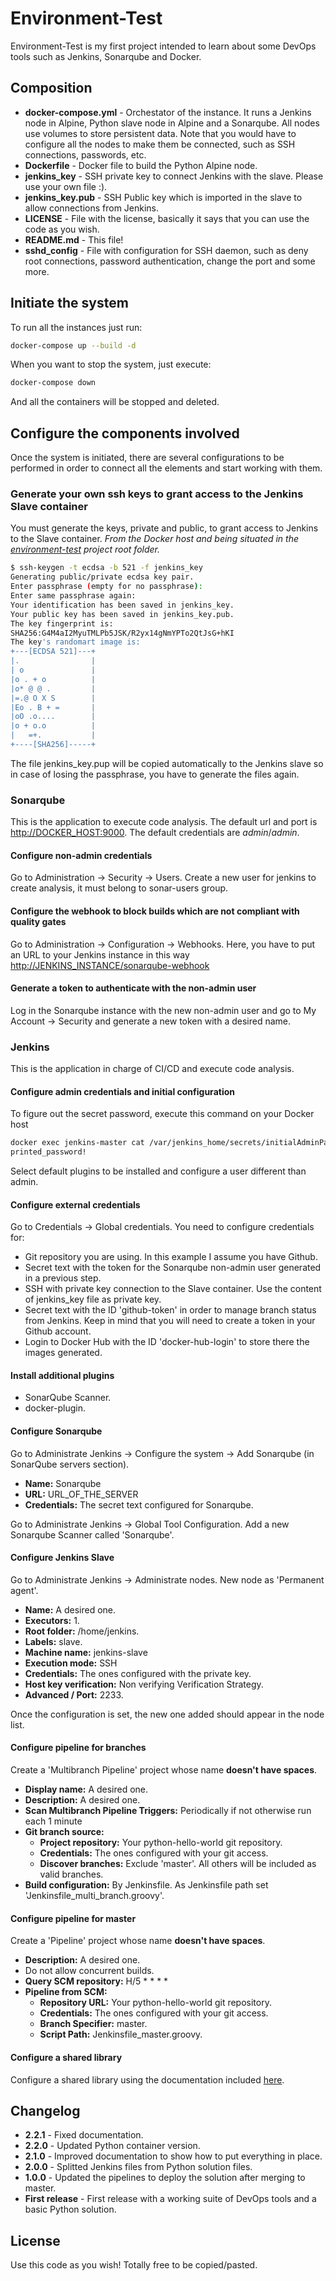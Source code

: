 # Environment-Test
Environment-Test is my first project intended to learn about some DevOps tools such as Jenkins, Sonarqube and Docker.


## Composition
* **docker-compose.yml** - Orchestator of the instance. It runs a Jenkins node in Alpine, Python slave node in Alpine and a Sonarqube. All nodes use volumes to store persistent data. Note that you would have to configure all the nodes to make them be connected, such as SSH connections, passwords, etc.
* **Dockerfile** - Docker file to build the Python Alpine node.
* **jenkins_key** - SSH private key to connect Jenkins with the slave. Please use your own file :).
* **jenkins_key.pub** - SSH Public key which is imported in the slave to allow connections from Jenkins.
* **LICENSE** - File with the license, basically it says that you can use the code as you wish.
* **README.md** - This file!
* **sshd_config** - File with configuration for SSH daemon, such as deny root connections, password authentication, change the port and some more.


## Initiate the system
To run all the instances just run:
```bash
docker-compose up --build -d
```

When you want to stop the system, just execute:
```bash
docker-compose down
```
And all the containers will be stopped and deleted.


## Configure the components involved
Once the system is initiated, there are several configurations to be performed in order to connect all the elements and start working with them.


### Generate your own ssh keys to grant access to the Jenkins Slave container
You must generate the keys, private and public, to grant access to Jenkins to the Slave container. *From the Docker host and being situated in the [environment-test](https://github.com/davidleonm/environment-test) project root folder.*
```bash
$ ssh-keygen -t ecdsa -b 521 -f jenkins_key
Generating public/private ecdsa key pair.
Enter passphrase (empty for no passphrase):
Enter same passphrase again:
Your identification has been saved in jenkins_key.
Your public key has been saved in jenkins_key.pub.
The key fingerprint is:
SHA256:G4M4aI2MyuTMLPb5JSK/R2yx14gNmYPTo2QtJsG+hKI
The key's randomart image is:
+---[ECDSA 521]---+
|.                |
| o               |
|o . + o          |
|o* @ @ .         |
|=.@ O X S        |
|Eo . B + =       |
|oO .o....        |
|o + o.o          |
|   =+.           |
+----[SHA256]-----+
```
The file jenkins_key.pup will be copied automatically to the Jenkins slave so in case of losing the passphrase, you have to generate the files again.


### Sonarqube
This is the application to execute code analysis. The default url and port is [http://DOCKER_HOST:9000](http://DOCKER_HOST:9000). The default credentials are *admin*/*admin*.


#### Configure non-admin credentials
Go to Administration -> Security -> Users. Create a new user for jenkins to create analysis, it must belong to sonar-users group.

#### Configure the webhook to block builds which are not compliant with quality gates
Go to Administration -> Configuration -> Webhooks. Here, you have to put an URL to your Jenkins instance in this way [http://JENKINS_INSTANCE/sonarqube-webhook](https://JENKINS_INSTANCE/sonarqube-webhook)

#### Generate a token to authenticate with the non-admin user
Log in the Sonarqube instance with the new non-admin user and go to My Account -> Security and generate a new token with a desired name.


### Jenkins
This is the application in charge of CI/CD and execute code analysis.


#### Configure admin credentials and initial configuration
To figure out the secret password, execute this command on your Docker host
```bash
docker exec jenkins-master cat /var/jenkins_home/secrets/initialAdminPassword
printed_password!
```
Select default plugins to be installed and configure a user different than admin.

#### Configure external credentials
Go to Credentials -> Global credentials.
You need to configure credentials for:
* Git repository you are using. In this example I assume you have Github.
* Secret text with the token for the Sonarqube non-admin user generated in a previous step.
* SSH with private key connection to the Slave container. Use the content of jenkins_key file as private key.
* Secret text with the ID 'github-token' in order to manage branch status from Jenkins. Keep in mind that you will need to create a token in your Github account.
* Login to Docker Hub with the ID 'docker-hub-login' to store there the images generated.

#### Install additional plugins
* SonarQube Scanner.
* docker-plugin.

#### Configure Sonarqube
Go to Administrate Jenkins -> Configure the system -> Add Sonarqube (in SonarQube servers section).
* **Name:** Sonarqube
* **URL:** URL_OF_THE_SERVER
* **Credentials:** The secret text configured for Sonarqube.

Go to Administrate Jenkins -> Global Tool Configuration. Add a new Sonarqube Scanner called 'Sonarqube'.


#### Configure Jenkins Slave
Go to Administrate Jenkins -> Administrate nodes. New node as 'Permanent agent'.
* **Name:** A desired one.
* **Executors:** 1.
* **Root folder:** /home/jenkins.
* **Labels:** slave.
* **Machine name:** jenkins-slave
* **Execution mode:** SSH
* **Credentials:** The ones configured with the private key.
* **Host key verification:** Non verifying Verification Strategy.
* **Advanced / Port:** 2233.

Once the configuration is set, the new one added should appear in the node list.


#### Configure pipeline for branches
Create a 'Multibranch Pipeline' project whose name **doesn't have spaces**.
* **Display name:** A desired one.
* **Description:** A desired one.
* **Scan Multibranch Pipeline Triggers:** Periodically if not otherwise run each 1 minute
* **Git branch source:**
    * **Project repository:** Your python-hello-world git repository.
    * **Credentials:** The ones configured with your git access.
    * **Discover branches:** Exclude 'master'. All others will be included as valid branches.
* **Build configuration:** By Jenkinsfile. As Jenkinsfile path set 'Jenkinsfile_multi_branch.groovy'.

#### Configure pipeline for master
Create a 'Pipeline' project whose name **doesn't have spaces**.
* **Description:** A desired one.
* Do not allow concurrent builds.
* **Query SCM repository:** H/5 * * * *
* **Pipeline from SCM:**
    * **Repository URL:** Your python-hello-world git repository.
    * **Credentials:** The ones configured with your git access.
    * **Branch Specifier:** master.
    * **Script Path:** Jenkinsfile_master.groovy.

#### Configure a shared library
Configure a shared library using the documentation included [here](https://github.com/davidleonm/shared-library).

## Changelog
* **2.2.1** - Fixed documentation.
* **2.2.0** - Updated Python container version.
* **2.1.0** - Improved documentation to show how to put everything in place.
* **2.0.0** - Splitted Jenkins files from Python solution files.
* **1.0.0** - Updated the pipelines to deploy the solution after merging to master.
* **First release** - First release with a working suite of DevOps tools and a basic Python solution.


## License
Use this code as you wish! Totally free to be copied/pasted.
